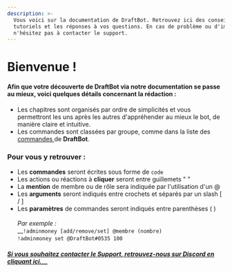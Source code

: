 ```yaml
---
description: >-
  Vous voici sur la documentation de DraftBot. Retrouvez ici des conseils, des
  tutoriels et les réponses à vos questions. En cas de problème ou d'imprévu,
  n'hésitez pas à contacter le support.
---
```


# Bienvenue !

#### Afin que votre découverte de **DraftBot** via notre documentation se passe au mieux, voici quelques détails concernant la rédaction :

* Les chapitres sont organisés par ordre de simplicités et vous permettront les uns après les autres d'appréhender au mieux le bot, de manière claire et intuitive.
* Les commandes sont classées par groupe, comme dans la liste des [commandes ](https://www.draftbot.fr/commandes)de **DraftBot**.

### Pour vous y retrouver :

* Les **commandes** seront écrites sous forme de `code`
* Les actions ou réactions à **cliquer** seront entre guillemets " "
* La **mention** de membre ou de rôle sera indiquée par l'utilisation d'un @
* Les **arguments** seront indiqués entre crochets et séparés par un slash \[ / ]
* Les **paramètres** de commandes seront indiqués entre parenthèses ( )\
  \
  _Par exemple :_\
  __`!adminmoney [add/remove/set] @membre (nombre)`\
  `!adminmoney set @DraftBot#0535 100`

#### [_Si vous souhaitez contacter le Support, retrouvez-nous sur Discord en cliquant ici._](https://discord.com/invite/DrzKVU3)__
